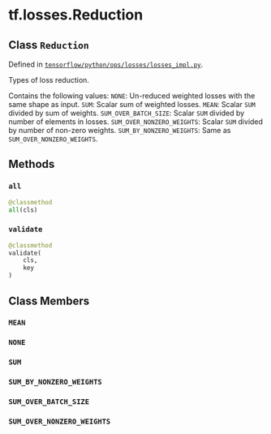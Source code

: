 <div itemscope itemtype="http://developers.google.com/ReferenceObject">
<meta itemprop="name" content="tf.losses.Reduction" />
<meta itemprop="path" content="Stable" />
<meta itemprop="property" content="all"/>
<meta itemprop="property" content="validate"/>
<meta itemprop="property" content="MEAN"/>
<meta itemprop="property" content="NONE"/>
<meta itemprop="property" content="SUM"/>
<meta itemprop="property" content="SUM_BY_NONZERO_WEIGHTS"/>
<meta itemprop="property" content="SUM_OVER_BATCH_SIZE"/>
<meta itemprop="property" content="SUM_OVER_NONZERO_WEIGHTS"/>
</div>

# tf.losses.Reduction

## Class `Reduction`





Defined in [`tensorflow/python/ops/losses/losses_impl.py`](https://www.tensorflow.org/code/tensorflow/python/ops/losses/losses_impl.py).

Types of loss reduction.

Contains the following values:
`NONE`: Un-reduced weighted losses with the same shape as input.
`SUM`: Scalar sum of weighted losses.
`MEAN`: Scalar `SUM` divided by sum of weights.
`SUM_OVER_BATCH_SIZE`: Scalar `SUM` divided by number of elements in losses.
`SUM_OVER_NONZERO_WEIGHTS`: Scalar `SUM` divided by number of non-zero
   weights.
`SUM_BY_NONZERO_WEIGHTS`: Same as `SUM_OVER_NONZERO_WEIGHTS`.

## Methods

<h3 id="all"><code>all</code></h3>

``` python
@classmethod
all(cls)
```



<h3 id="validate"><code>validate</code></h3>

``` python
@classmethod
validate(
    cls,
    key
)
```





## Class Members

<h3 id="MEAN"><code>MEAN</code></h3>

<h3 id="NONE"><code>NONE</code></h3>

<h3 id="SUM"><code>SUM</code></h3>

<h3 id="SUM_BY_NONZERO_WEIGHTS"><code>SUM_BY_NONZERO_WEIGHTS</code></h3>

<h3 id="SUM_OVER_BATCH_SIZE"><code>SUM_OVER_BATCH_SIZE</code></h3>

<h3 id="SUM_OVER_NONZERO_WEIGHTS"><code>SUM_OVER_NONZERO_WEIGHTS</code></h3>

